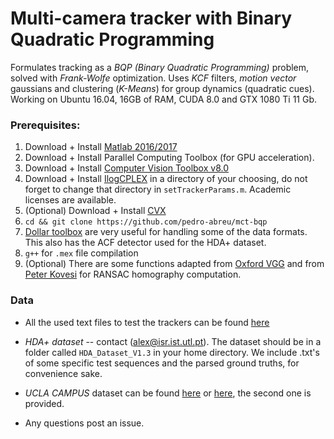 # Multi-camera tracker with Binary Quadratic Programming

Formulates tracking as a *BQP (Binary Quadratic Programming)* problem, solved with *Frank-Wolfe* optimization. Uses *KCF* filters, *motion vector* gaussians and clustering (*K-Means*) for group dynamics (quadratic cues).
Working on Ubuntu 16.04, 16GB of RAM, CUDA 8.0 and GTX 1080 Ti 11 Gb.

### Prerequisites:

1. Download + Install [Matlab 2016/2017](https://www.mathworks.com/downloads/)
2. Download + Install Parallel Computing Toolbox (for GPU acceleration).
3. Download + Install [Computer Vision Toolbox v8.0](https://www.mathworks.com/products/computer-vision.html)
4. Download + Install [IlogCPLEX](https://ibm.onthehub.com/WebStore/OfferingDetails.aspx?o=9b4eadea-9776-e611-9421-b8ca3a5db7a1) in a directory of your choosing, do not forget to change that directory in `setTrackerParams.m`. Academic licenses are available.
5. (Optional) Download + Install [CVX](http://cvxr.com/cvx/doc/install.html)
6. `cd && git clone https://github.com/pedro-abreu/mct-bqp`
7. [Dollar toolbox](https://github.com/pdollar/toolbox) are very useful for handling some of the data formats. This also has the ACF detector used for the HDA+ dataset.
8. `g++` for `.mex` file compilation
10. (Optional) There are some functions adapted from [Oxford VGG](http://www.robots.ox.ac.uk/~vgg/hzbook/code/) and from [Peter Kovesi](http://www.peterkovesi.com/matlabfns/) for RANSAC homography computation.

### Data

* All the used text files to test the trackers can be found [here](https://drive.google.com/drive/folders/1rMIsHtYdiJKqvP191rhEX01fbp5Akgu_)

<!--* *Campus II* -- contact (acfbarata88@gmail.com). However, the original dataset is unlabeled. We provide a small sequence that is labeled, so we can evaluate the tracker. -->

* *HDA+ dataset* -- contact (alex@isr.ist.utl.pt). The dataset should be in a folder called `HDA_Dataset_V1.3` in your home directory. We include .txt's of some specific test sequences and the parsed ground truths, for convenience sake.

* *UCLA CAMPUS* dataset can be found [here](https://bitbucket.org/merayxu/multiview-object-tracking-dataset) or [here](https://drive.google.com/drive/folders/1_uUvdMRjd6a0xXLX67UsRhcv7wND8PZ0?usp=sharing), the second one is provided.

* Any questions post an issue.
